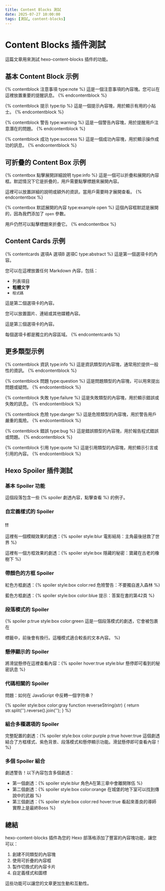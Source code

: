 ```yaml
---
title: Content Blocks 測試
date: 2025-07-27 10:00:00
tags: [測試, content-blocks]
---
```


# Content Blocks 插件測試

這篇文章用來測試 hexo-content-blocks 插件的功能。

## 基本 Content Block 示例

{% contentblock 注意事項 type:note %}
這是一個注意事項的內容塊。您可以在這裡放置重要的提醒訊息。
{% endcontentblock %}

{% contentblock 提示 type:tip %}
這是一個提示內容塊，用於顯示有用的小貼士。
{% endcontentblock %}

{% contentblock 警告 type:warning %}
這是一個警告內容塊，用於提醒用戶注意潛在的問題。
{% endcontentblock %}

{% contentblock 成功 type:success %}
這是一個成功內容塊，用於顯示操作成功的訊息。
{% endcontentblock %}

## 可折疊的 Content Box 示例

{% contentbox 點擊展開詳細說明 type:info %}
這是一個可以折疊和展開的內容框。默認情況下它是折疊的，用戶需要點擊標題來展開內容。

這裡可以放置詳細的說明或額外的資訊，當用戶需要時才展開查看。
{% endcontentbox %}

{% contentbox 默認展開的內容 type:example open %}
這個內容框默認是展開的，因為我們添加了 `open` 參數。

用戶仍然可以點擊標題來折疊它。
{% endcontentbox %}

## Content Cards 示例

{% contentcards 選項A 選項B 選項C type:abstract %}
這是第一個選項卡的內容。

您可以在這裡放置任何 Markdown 內容，包括：
- 列表項目
- **粗體文字**
- `程式碼`

<!--card-break-->

這是第二個選項卡的內容。

您可以放置圖片、連結或其他媒體內容。

<!--card-break-->

這是第三個選項卡的內容。

每個選項卡都是獨立的內容區域。
{% endcontentcards %}

## 更多類型示例

{% contentblock 資訊 type:info %}
這是資訊類型的內容塊，通常用於提供一般性的資訊。
{% endcontentblock %}

{% contentblock 問題 type:question %}
這是問題類型的內容塊，可以用來提出問題或疑問。
{% endcontentblock %}

{% contentblock 失敗 type:failure %}
這是失敗類型的內容塊，用於顯示錯誤或失敗的訊息。
{% endcontentblock %}

{% contentblock 危險 type:danger %}
這是危險類型的內容塊，用於警告用戶嚴重的風險。
{% endcontentblock %}

{% contentblock 錯誤 type:bug %}
這是錯誤類型的內容塊，用於報告程式錯誤或問題。
{% endcontentblock %}

{% contentblock 引用 type:quote %}
這是引用類型的內容塊，用於顯示引言或引用的內容。
{% endcontentblock %}

## Hexo Spoiler 插件測試

### 基本 Spoiler 功能

這個段落包含一些 {% spoiler 劇透內容，點擊查看 %} 的例子。

### 自定義樣式的 Spoiler

### !!
這裡有一個模糊效果的劇透：{% spoiler style:blur 電影結局：主角最後拯救了世界 %}

這裡有一個方框效果的劇透：{% spoiler style:box 隱藏的秘密：寶藏在古老的橡樹下 %}

### 帶顏色的方框 Spoiler

紅色方框劇透：{% spoiler style:box color:red 危險警告：不要獨自進入森林 %}

藍色方框劇透：{% spoiler style:box color:blue 提示：答案在書的第42頁 %}

### 段落模式的 Spoiler

{% spoiler p:true style:box color:green 這是一個段落模式的劇透，它會被包裹在 <p> 標籤中，前後會有換行。這種模式適合較長的文本內容。 %}

### 懸停顯示的 Spoiler

將滑鼠懸停在這裡查看內容：{% spoiler hover:true style:blur 懸停即可看到的秘密訊息 %}

### 代碼相關的 Spoiler

問題：如何在 JavaScript 中反轉一個字符串？

{% spoiler style:box color:gray function reverseString(str) { return str.split('').reverse().join(''); } %}

### 組合多種選項的 Spoiler

完整配置的劇透：{% spoiler style:box color:purple p:true hover:true 這個劇透結合了方框樣式、紫色背景、段落模式和懸停顯示功能。滑鼠懸停即可查看內容！ %}

### 多個 Spoiler 組合

劇透警告！以下內容包含多個劇透：

- 第一個劇透：{% spoiler style:blur 角色A在第三章中會離開隊伍 %}
- 第二個劇透：{% spoiler style:box color:orange 在城堡的地下室可以找到傳說中的武器 %}
- 第三個劇透：{% spoiler style:box color:red hover:true 看起來善良的導師實際上是最終Boss %}

## 總結

hexo-content-blocks 插件為您的 Hexo 部落格添加了豐富的內容塊功能，讓您可以：

1. 創建不同類型的內容塊
2. 使用可折疊的內容框
3. 製作切換式的內容卡片
4. 自定義樣式和圖標

這些功能可以讓您的文章更加生動和互動性。
